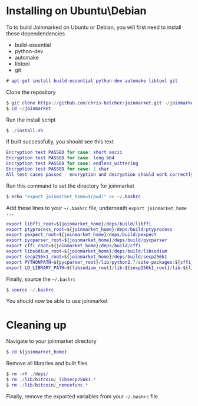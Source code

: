 # Installing on Ubuntu\Debian

To to build Joinmarked on Ubuntu or Debian, you will first need to install these dependendencies

  - build-essential
  - python-dev
  - automake
  - libtool
  - git

```m
# apt-get install build-essential python-dev automake libtool git
```

Clone the repository
```m
$ git clone https://github.com/chris-belcher/joinmarket.git ~/joinmarket
$ cd ~/joinmarket
```

Run the install script
```m
$ ./install.sh
```

If built successfully, you should see this text
```m
Encryption test PASSED for case: short ascii
Encryption test PASSED for case: long b64
Encryption test PASSED for case: endless_wittering
Encryption test PASSED for case: 1 char
All test cases passed - encryption and decryption should work correctly.
```

Run this command to set the directory for joinmarket

```m
$ echo "export joinmarket_home=$(pwd)" >> ~/.bashrc
```

Add these lines to your `~/.bashrc` file, underneath `export joinmarket_home ...`
```m
export libffi_root=${joinmarket_home}/deps/build/libffi
export ptyprocess_root=${joinmarket_home}/deps/build/ptyprocess
export pexpect_root=${joinmarket_home}/deps/build/pexpect
export pycparser_root=${joinmarket_home}/deps/build/pycparser
export cffi_root=${joinmarket_home}/deps/build/cffi
export libsodium_root=${joinmarket_home}/deps/build/libsodium
export secp256k1_root=${joinmarket_home}/deps/build/secp256k1
export PYTHONPATH=${pycparser_root}/lib/python2.7/site-packages:${cffi_root}/lib/python2.7/site-packages/:${pexpect_root}/lib/python2.7/site-packages/:${ptyprocess_root}/lib/python2.7/site-packages:${PYTHONPATH}
export LD_LIBRARY_PATH=${libsodium_root}/lib:${secp256k1_root}/lib:${libffi_root}/lib:${LD_LIBRARY_PATH}
```

Finally, source the  `~/.bashrc`
```m
$ source ~/.bashrc
```

You should now be able to use joinmarket

# Cleaning up

Navigate to your joinmarket directory
```m
$ cd ${joinmarket_home}
```

Remove all libraries and built files
```m
$ rm -rf ./deps/
$ rm ./lib/bitcoin/_libsecp256k1.*
$ rm ./lib/bitcoin/_noncefunc.*
```

Finally, remove the exported variables from your `~/.bashrc` file.
